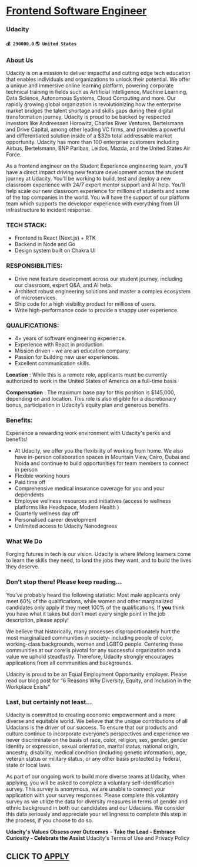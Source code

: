 # [Frontend Software Engineer](https://www.remotewlb.com/apply/frontend-software-engineer-57429)  
### Udacity  
#### `💰 290000.0` `🌎 United States`  

### About Us

Udacity is on a mission to deliver impactful and cutting edge tech education that enables individuals and organizations to unlock their potential. We offer a unique and immersive online learning platform, powering corporate technical training in fields such as Artificial Intelligence, Machine Learning, Data Science, Autonomous Systems, Cloud Computing and more. Our rapidly growing global organization is revolutionizing how the enterprise market bridges the talent shortage and skills gaps during their digital transformation journey. Udacity is proud to be backed by respected investors like Andreessen Horowitz, Charles River Ventures, Bertelsmann and Drive Capital, among other leading VC firms, and provides a powerful and differentiated solution inside of a $32b total addressable market opportunity. Udacity has more than 100 enterprise customers including Airbus, Bertelsmann, BNP Paribas, Leidos, Mazda, and the United States Air Force.

As a frontend engineer on the Student Experience engineering team, you'll have a direct impact driving new feature development across the student journey at Udacity. You'll be working to build, test and deploy a new classroom experience with 24/7 expert mentor support and AI help. You’ll help scale our new classroom experience for millions of students and some of the top companies in the world. You will have the support of our platform team which supports the developer experience with everything from UI infrastructure to incident response.

### TECH STACK:

  * Frontend is React (Next.js) + RTK
  * Backend in Node and Go 
  * Design system built on Chakra UI

### RESPONSIBILITIES:

  * Drive new feature development across our student journey, including our classroom, expert Q&A, and AI help.
  * Architect robust engineering solutions and master a complex ecosystem of microservices.
  * Ship code for a high visibility product for millions of users.
  * Write high-performance code to provide a snappy user experience.

### QUALIFICATIONS:

  * 4+ years of software engineering experience.
  * Experience with React in production.
  * Mission driven - we are an education company.
  * Passion for building new user experiences.
  * Excellent communication skills.

**Location** : While this is a remote role, applicants must be currently authorized to work in the United States of America on a full-time basis

 **Compensation** : The maximum base pay for this position is $145,000, depending on and location. This role is also eligible for a discretionary bonus, participation in Udacity’s equity plan and generous benefits.

### Benefits:

Experience a rewarding work environment with Udacity's perks and benefits!

  * At Udacity, we offer you the flexibility of working from home. We also have in-person collaboration spaces in Mountain View, Cairo, Dubai and Noida and continue to build opportunities for team members to connect in person
  * Flexible working hours
  * Paid time off
  * Comprehensive medical insurance coverage for you and your dependents
  * Employee wellness resources and initiatives (access to wellness platforms like Headspace, Modern Health )
  * Quarterly wellness day off
  * Personalised career development
  * Unlimited access to Udacity Nanodegrees

### What We Do

Forging futures in tech is our vision. Udacity is where lifelong learners come to learn the skills they need, to land the jobs they want, and to build the lives they deserve.

### Don’t stop there! Please keep reading...

You’ve probably heard the following statistic: Most male applicants only meet 60% of the qualifications, while women and other marginalized candidates only apply if they meet 100% of the qualifications. If **you** think you have what it takes but don’t meet every single point in the job description, please apply!

We believe that historically, many processes disproportionately hurt the most marginalized communities in society- including people of color, working-class backgrounds, women and LGBTQ people. Centering these communities at our core is pivotal for any successful organization and a value we uphold steadfastly. Therefore, Udacity strongly encourages applications from all communities and backgrounds.

Udacity is proud to be an Equal Employment Opportunity employer. Please read our blog post for “6 Reasons Why Diversity, Equity, and Inclusion in the Workplace Exists”

### Last, but certainly not least…

Udacity is committed to creating economic empowerment and a more diverse and equitable world. We believe that the unique contributions of all Udacians is the driver of our success. To ensure that our products and culture continue to incorporate everyone’s perspectives and experience we never discriminate on the basis of race, color, religion, sex, gender, gender identity or expression, sexual orientation, marital status, national origin, ancestry, disability, medical condition (including genetic information), age, veteran status or military status, or any other basis protected by federal, state or local laws.

As part of our ongoing work to build more diverse teams at Udacity, when applying, you will be asked to complete a voluntary self-identification survey. This survey is anonymous, we are unable to connect your application with your survey responses. Please complete this voluntary survey as we utilize the data for diversity measures in terms of gender and ethnic background in both our candidates and our Udacians. We consider this data seriously and appreciate your willingness to complete this step in the process, if you choose to do so.

 **Udacity's Values** **Obsess over Outcomes** \- **Take the Lead - Embrace Curiosity - Celebrate the Assist** Udacity's Terms of Use and Privacy Policy  
## CLICK TO [APPLY](https://www.remotewlb.com/apply/frontend-software-engineer-57429)

